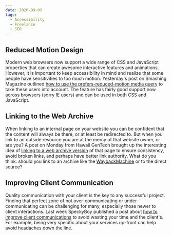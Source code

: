 ```yaml
---
date: 2020-09-09
tags:
  - Accessibility
  - Freelance
  - SEO
---
```


## Reduced Motion Design

Modern web browsers now support a wide range of CSS and JavaScript properties that can create awesome interactive features and animations. However, it is important to keep accessibility in mind and realize that some people have sensitivities to too much motion. Yesterday's post on Smashing Magazine outlined [how to use the prefers-reduced-motion media query](https://www.smashingmagazine.com/2020/09/design-reduced-motion-sensitivities/) to take these users into account. The feature has fairly good support now across browsers (sorry IE users) and can be used in both CSS and JavaScript.

## Linking to the Web Archive

When linking to an internal page on your website you can be confident that the content will always be there, or at least be redirected to. But when you link to an outside resource you are at the mercy of that website owner, or are you? A post on Monday from Hawaii GenTech brought up the interesting idea of [linking to a web archive version](https://hawaiigentech.com/post/commentary/why-i-link-to-waybackmachine-instead/) of that page to ensure consistency, avoid broken links, and perhaps have better link authority. What do you think: should you link to an archive like the [WaybackMachine](https://archive.org/web/) or to the direct source?

## Improving Client Communication

Quality communication with your client is the key to any successful project. Finding that perfect zone of not over-communicating or under-communicating can be challenging for many, especially those newer to client interactions. Last week SpeckyBoy published a post about [how to improve client communications](https://speckyboy.com/simple-ways-you-can-improve-your-communication-with-clients/) to avoid wasting your time and the client's. For example, being very specific about your services up-front can help avoid headaches down the line.
